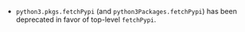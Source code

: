 - `python3.pkgs.fetchPypi` (and `python3Packages.fetchPypi`) has been deprecated in favor of top-level `fetchPypi`.
